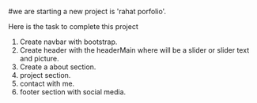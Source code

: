 #we are starting a new project is 'rahat porfolio'.

Here is the task to complete this project

1) Create navbar with bootstrap.
2) Create header with the headerMain where will be a slider or slider text and picture.
3) Create a about section.
4) project section.
5) contact with me.
6) footer section with social media.
